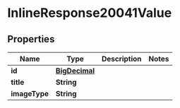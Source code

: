 

# InlineResponse20041Value

## Properties

Name | Type | Description | Notes
------------ | ------------- | ------------- | -------------
**id** | [**BigDecimal**](BigDecimal.md) |  | 
**title** | **String** |  | 
**imageType** | **String** |  | 



